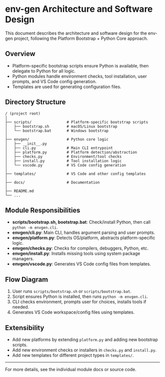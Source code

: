 # env-gen Architecture and Software Design

This document describes the architecture and software design for the env-gen project, following the Platform Bootstrap + Python Core approach.

## Overview

- Platform-specific bootstrap scripts ensure Python is available, then delegate to Python for all logic.
- Python modules handle environment checks, tool installation, user prompts, and VS Code config generation.
- Templates are used for generating configuration files.

## Directory Structure

```text
/ (project root)
│
├── scripts/                # Platform-specific bootstrap scripts
│   ├── bootstrap.sh        # macOS/Linux bootstrap
│   └── bootstrap.bat       # Windows bootstrap
│
├── envgen/                 # Python core logic
│   ├── __init__.py
│   ├── cli.py              # Main CLI entrypoint
│   ├── platform.py         # Platform detection/abstraction
│   ├── checks.py           # Environment/tool checks
│   ├── install.py          # Tool installation logic
│   └── vscode.py           # VS Code config generation
│
├── templates/              # VS Code and other config templates
│
├── docs/                   # Documentation
│
├── README.md
└── ...
```

## Module Responsibilities

- **scripts/bootstrap.sh, bootstrap.bat**: Check/install Python, then call `python -m envgen.cli`.
- **envgen/cli.py**: Main CLI, handles argument parsing and user prompts.
- **envgen/platform.py**: Detects OS/platform, abstracts platform-specific logic.
- **envgen/checks.py**: Checks for compilers, debuggers, Python, etc.
- **envgen/install.py**: Installs missing tools using system package managers.
- **envgen/vscode.py**: Generates VS Code config files from templates.

## Flow Diagram

1. User runs `scripts/bootstrap.sh` or `scripts/bootstrap.bat`.
2. Script ensures Python is installed, then runs `python -m envgen.cli`.
3. CLI checks environment, prompts user for choices, installs tools if needed.
4. Generates VS Code workspace/config files using templates.

## Extensibility

- Add new platforms by extending `platform.py` and adding new bootstrap scripts.
- Add new environment checks or installers in `checks.py` and `install.py`.
- Add new templates for different project types in `templates/`.

---

For more details, see the individual module docs or source code.
